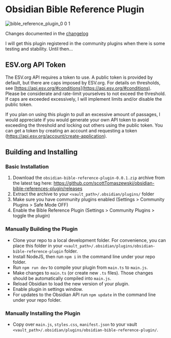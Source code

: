 # Obsidian Bible Reference Plugin

![bible_reference_plugin_0 0 1](https://user-images.githubusercontent.com/5295276/121619998-8ba83200-ca37-11eb-8123-b948594d2fdc.gif)

Changes documented in the [changelog](./CHANGELOG.md)

I will get this plugin registered in the community plugins when there is some testing and stability. Until then...

## ESV.org API Token

The ESV.org API requires a token to use.  A public token is provided by default, but there are caps imposed by ESV.org. 
For details on thresholds, see [https://api.esv.org/#conditions](https://api.esv.org/#conditions).  Please be
considerate and rate-limit yourselves to not exceed the threshold.  If caps are exceeded excessively, I will
implement limits and/or disable the public token.

If you plan on using this plugin to pull an excessive amount of passages, I would appreciate if you would generate your
own API token to avoid exceeding the threshold and locking out others using the public token. You can get a token by 
creating an account and requesting a token (https://api.esv.org/account/create-application). 

## Building and Installing

### Basic Installation

1. Download the `obsidian-bible-reference-plugin-0.0.1.zip` archive from the latest tag
   here: https://github.com/scottTomaszewski/obsidian-bible-references-plugin/releases
2. Extract the archive to your `<vault_path>/.obsidian/plugins/` folder
3. Make sure you have community plugins enabled (Settings > Community Plugins > Safe Mode OFF)
4. Enable the Bible Reference Plugin (Settings > Community Plugins > toggle the plugin)

### Manually Building the Plugin

- Clone your repo to a local development folder. For convenience, you can place this folder in
  your `<vault_path>/.obsidian/plugins/obsidian-bible-reference-plugin` folder.
- Install NodeJS, then run `npm i` in the command line under your repo folder.
- Run `npm run dev` to compile your plugin from `main.ts` to `main.js`.
- Make changes to `main.ts` (or create new `.ts` files). Those changes should be automatically compiled into `main.js`.
- Reload Obsidian to load the new version of your plugin.
- Enable plugin in settings window.
- For updates to the Obsidian API run `npm update` in the command line under your repo folder.

### Manually Installing the Plugin

- Copy over `main.js`, `styles.css`, `manifest.json` to your
  vault `<vault_path>/.obsidian/plugins/obsidian-bible-reference-plugin/`.